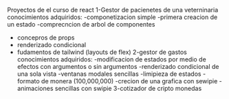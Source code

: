 Proyectos de el curso de react
1-Gestor de pacienetes de una veterninaria
  conocimientos adquiridos:
  -componetizacion simple
  -primera creacion de un estado
  -comprecncion de arbol de componentes
  - concepros de props
  - renderizado condicional
  - fudamentos de tailwind (layouts de flex)
2-gestor de gastos
    conocimientos adquiridos:
    -modificacion de estados por medio de efectos con argumentos o sin argumentos
    -renderizado condicional de una sola vista
    -ventanas modales sencillas
    -limipieza de estados
    -formato de monera (100,000,000)
    -crecion de una grafica con sewipie
    -animaciones sencillas con swipie
3-cotizador de cripto monedas
